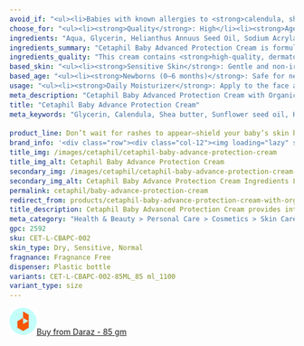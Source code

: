 ```yaml
---
avoid_if: "<ul><li>Babies with known allergies to <strong>calendula, shea butter, or fragrance</strong></li><li><strong>Broken or infected skin</strong> (consult a doctor for treatment)</li><li><strong>Overly oily skin</strong>, as the rich formula may feel too heavy</li></ul>"
choose_for: "<ul><li><strong>Quality</strong>: High</li><li><strong>Age</strong>: Baby (0+).</li><li><strong>Skin Types</strong>: Sensitive, Dry, Normal, Eczema-Prone Skin.</li><li><strong>Effective For</strong>: Daily moisturizing.</li></ul>"
ingredients: "Aqua, Glycerin, Helianthus Annuus Seed Oil, Sodium Acrylate/Sodium Acryloyldimethyl Taurate Copolymer, Polyisobutene, Panthenol, Methylpropanediol, Butyrospermum Parkii Butter, Allantoin, Calendula Officinalis Flower Extract, Caprylyl Glycol, Caprylyl/Capryl Glucoside, Citric Acid, Glycine Soja Oil, Phenoxyethanol, Sorbitan Oleate, Tocopherol Fil."
ingredients_summary: "Cetaphil Baby Advanced Protection Cream is formulated with <strong>Sunflower Seed Oil</strong>, <strong>Shea Butter</strong>, and <strong>Calendula Extract</strong> to deeply moisturize, soothe, and protect delicate skin. <strong>Glycerin</strong> and <strong>Panthenol (Vitamin B5)</strong> boost hydration, while <strong>Allantoin</strong> and <strong>Tocopherol (Vitamin E)</strong> help calm and repair the skin barrier. The inclusion of <strong>Caprylyl Glycol</strong> and <strong>Methylpropanediol</strong> ensures long-lasting moisture and skin conditioning. Gentle emulsifiers and stabilizers like <strong>Sodium Acrylate/Sodium Acryloyldimethyl Taurate Copolymer</strong> give the cream its smooth texture and non-greasy feel."
ingredients_quality: "This cream contains <strong>high-quality, dermatologist-approved ingredients</strong> that are safe for sensitive baby skin. With a blend of <strong>natural plant oils, vitamins, and botanical extracts</strong>, the formula provides superior moisturization and soothing benefits. <strong>Calendula and Shea Butter</strong> offer natural soothing properties, while <strong>Glycerin and Panthenol</strong> ensure deep hydration. The absence of harsh chemicals like parabens and mineral oil makes it a <strong>gentle and hypoallergenic option</strong>, suitable for daily use."
based_skin: "<ul><li><strong>Sensitive Skin</strong>: Gentle and non-irritating formula that calms and protects sensitive skin.</li><li><strong>Dry Skin</strong>: Rich emollients like shea butter and glycerin deeply moisturize and restore the skin barrier.</li><li><strong>Eczema-Prone Skin</strong>: Calendula and vitamin E soothe irritation and reduce redness.</li><li><strong>Normal Skin</strong>: Offers daily protection to maintain soft, healthy skin.</li></ul>"
based_age: "<ul><li><strong>Newborns (0–6 months)</strong>: Safe for newborns; provides extra protection for diaper area and dry patches.</li><li><strong>Infants (6–12 months)</strong>: Helps maintain skin softness during rapid growth stages.</li><li><strong>Toddlers (1–3 years)</strong>: Ideal for rough, dry skin spots caused by outdoor exposure and active play.</li><li><strong>Children (3+ years)</strong>: Use as needed to combat dry or irritated skin.</li></ul>"
usage: "<ul><li><strong>Daily Moisturizer</strong>: Apply to the face and body after bathing to lock in moisture.</li><li><strong>Diaper Area Protection</strong>: Helps prevent dryness and irritation in sensitive areas.</li><li><strong>Spot Treatment</strong>: Use on rough patches, knees, elbows, and other dry spots.</li><li><strong>Cold Weather Protection</strong>: Shields delicate skin from harsh weather conditions.</li></ul>"
meta_description: "Cetaphil Baby Advanced Protection Cream with Organic Calendula hydrates, soothes, and protects sensitive baby skin. Safe for newborns, hypoallergenic formula."
title: "Cetaphil Baby Advance Protection Cream"
meta_keywords: "Glycerin, Calendula, Shea butter, Sunflower seed oil, Hydration, Protecting, Cruelty-free, Dermatologist tested, Hypoallergenic, Dry, Sensitive, Normal"

product_line: Don’t wait for rashes to appear—shield your baby’s skin before it's too late.
brand_info: '<div class="row"><div class="col-12"><img loading="lazy" src="/images/cetaphil/cetaphil-cover.webp" alt="cetaphil cover" class="m-2" style="width: 100%" /></div></div>'
title_img: /images/cetaphil/cetaphil-baby-advance-protection-cream
title_img_alt: Cetaphil Baby Advance Protection Cream
secondary_img: /images/cetaphil/cetaphil-baby-advance-protection-cream-ingredients-label
secondary_img_alt: Cetaphil Baby Advance Protection Cream Ingredients Label
permalink: cetaphil/baby-advance-protection-cream
redirect_from: products/cetaphil-baby-advance-protection-cream-with-organic-calendula-in-nepal
title_description: Cetaphil Baby Advanced Protection Cream provides intense hydration and protection for delicate baby skin. Enriched with organic calendula, vitamin E, and shea butter, it helps soothe, nourish, and repair dry, sensitive skin. The rich, hypoallergenic formula is clinically proven to protect against dryness for up to 24 hours, making it perfect for daily use on the most delicate skin areas. Dermatologist-tested and free from parabens and mineral oil, it’s safe for newborns and toddlers.
meta_category: "Health & Beauty > Personal Care > Cosmetics > Skin Care > Lotion & Moisturizer"
gpc: 2592
sku: CET-L-CBAPC-002
skin_type: Dry, Sensitive, Normal
fragnance: Fragnance Free
dispenser: Plastic bottle
variants: CET-L-CBAPC-002-85ML_85 ml_1100
variant_type: size
---
```

<div class="col-lg-6 col-sm-6 mb-5 mb-lg-0 text-left">
    <p>
        <a href="https://s.daraz.com.np/s.gjFq?cc" class="link-title" title="daraz icon link to product"><img loading="lazy" src="/images/icons/social/daraz-icon.png" alt="daraz icon link to product" class="m-2"
            style="width: 48px;">Buy from Daraz - 85 gm
        </a>
    </p>
</div>